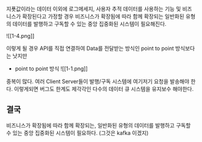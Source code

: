 
지푯값이라는 데이터 이외에 로그메세지, 사용자 추적 데이터를 사용하는 기능 및 비즈니스가 확장된다고 가정할 경우
비즈니스가 확장됨에 따라 함께 확장되는 일반화된 유형의 데이터를 발행하고 구독할 수 있는 중앙 집중화된 시스템이 필요해진다.

![[1-4.png]]

이렇게 될 경우 API를 직접 연결하여 Data를 전달받는 방식인 point to point 방식보다는 낫지만
- point to point 방식
![[1-1.png]]

중복이 많다. 여러 Client Server들이 발행/구독 시스템에 여기저기 요청을 발송해야 한다.
이렇게되면 버그도 한계도 제각각인 다수의 데이터 큐 시스템을 유지보수 해야한다.

## 결국
비즈니스가 확장됨에 따라 함께 확장되는, 일반화된 유형의 데이터를 발행하고 구독할 수 있는 중앙 집중화된 시스템이 필요하다. (그것은 kafka 이겠지)